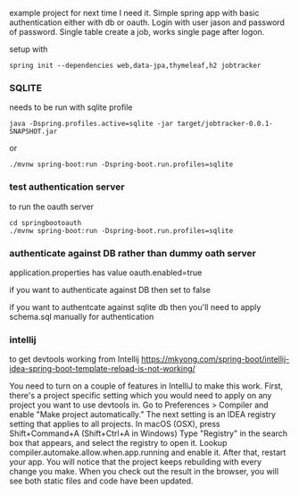 example project for next time I need it. Simple spring app with basic authentication either
with db or oauth. Login with user jason and password of password. Single table create a job, works single page after logon.

setup with
```
spring init --dependencies web,data-jpa,thymeleaf,h2 jobtracker
```

### SQLITE
needs to be run with sqlite profile

```
java -Dspring.profiles.active=sqlite -jar target/jobtracker-0.0.1-SNAPSHOT.jar
```

or
```
./mvnw spring-boot:run -Dspring-boot.run.profiles=sqlite
```

### test authentication server
to run the oauth server
```
cd springbootoauth
./mvnw spring-boot:run -Dspring-boot.run.profiles=sqlite
```

### authenticate against DB rather than dummy oath server
application.properties has value
oauth.enabled=true

if you want to authenticate against DB then set to false

if you want to authentcate against sqlite db then you'll need to apply schema.sql 
manually for authentication

### intellij
to get devtools working from Intellij
https://mkyong.com/spring-boot/intellij-idea-spring-boot-template-reload-is-not-working/

You need to turn on a couple of features in IntelliJ to make this work.
First, there's a project specific setting which you would need to apply on any project you want to use devtools in. Go to Preferences > Compiler and enable "Make project automatically."
The next setting is an IDEA registry setting that applies to all projects. 
In macOS (OSX), press Shift+Command+A (Shift+Ctrl+A in Windows) 
Type "Registry" in the search box that appears, and select the registry to open it.
Lookup compiler.automake.allow.when.app.running and enable it.
After that, restart your app. You will notice that the project keeps rebuilding with every change you make. When you check out the result in the browser, you will see both static files and code have been updated.

